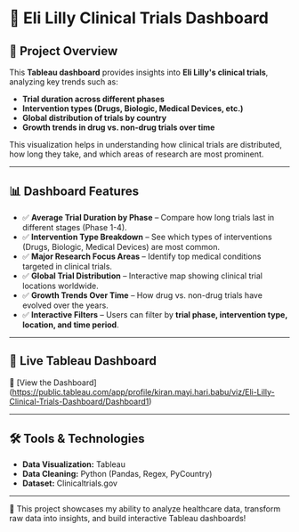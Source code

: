 # 🏥 Eli Lilly Clinical Trials Dashboard

## 📌 Project Overview
This **Tableau dashboard** provides insights into **Eli Lilly's clinical trials**, analyzing key trends such as:
- **Trial duration across different phases**
- **Intervention types (Drugs, Biologic, Medical Devices, etc.)**
- **Global distribution of trials by country**
- **Growth trends in drug vs. non-drug trials over time**

This visualization helps in understanding how clinical trials are distributed, how long they take, and which areas of research are most prominent.

---

## 📊 Dashboard Features
- ✅ **Average Trial Duration by Phase** – Compare how long trials last in different stages (Phase 1-4).  
- ✅ **Intervention Type Breakdown** – See which types of interventions (Drugs, Biologic, Medical Devices) are most common.  
- ✅ **Major Research Focus Areas** – Identify top medical conditions targeted in clinical trials.  
- ✅ **Global Trial Distribution** – Interactive map showing clinical trial locations worldwide.  
- ✅ **Growth Trends Over Time** – How drug vs. non-drug trials have evolved over the years.  
- ✅ **Interactive Filters** – Users can filter by **trial phase, intervention type, location, and time period**.  

---

## 📎 Live Tableau Dashboard
🔗 [View the Dashboard] (https://public.tableau.com/app/profile/kiran.mayi.hari.babu/viz/Eli-Lilly-Clinical-Trials-Dashboard/Dashboard1)

---

## 🛠 Tools & Technologies
- **Data Visualization:** Tableau
- **Data Cleaning:** Python (Pandas, Regex, PyCountry)
- **Dataset:** Clinicaltrials.gov

---

🚀 This project showcases my ability to analyze healthcare data, transform raw data into insights, and build interactive Tableau dashboards!
